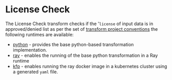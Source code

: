 # License Check 

The License Check transform checks if the '`license` of input data is in approved/denied list as 
per the set of [transform project conventions](../../README.md#transform-project-conventions)
the following runtimes are available:

* [python](python/README.md) - provides the base python-based transformation 
implementation.
* [ray](ray/README.md) - enables the running of the base python transformation
in a Ray runtime
* [kfp](kfp_ray/README.md) - enables running the ray docker image 
in a kubernetes cluster using a generated `yaml` file.

